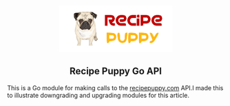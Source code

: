 <p align="center">
    <img width="263" height="108" src="https://github.com/zaracooper/recipepuppy/blob/master/recipepuppy.png?raw=true" alt="centered image" />
</p>

<h2 align="center">Recipe Puppy Go API</h2>

This is a Go module for making calls to the [recipepuppy.com](http://www.recipepuppy.com/about/api/) API.I made this to illustrate downgrading and upgrading modules for this article. 
